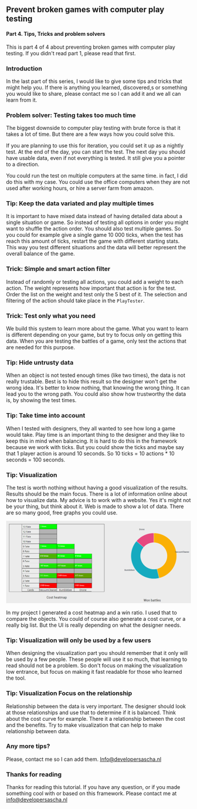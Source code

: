 ## Prevent broken games with computer play testing

#### Part 4. Tips, Tricks and problem solvers

This is part 4 of 4 about preventing broken games with computer play testing. If you didn't read part 1, please read that first. 



### Introduction

In the last part of this series, I would like to give some tips and tricks that might help you. If there is anything you learned, discovered,s or something you would like to share, please contact me so I can add it and we all can learn from it.



### Problem solver: Testing takes too much time

The biggest downside to computer play testing with brute force is that it takes a lot of time. But there are a few ways how you could solve this.

If you are planning to use this for iteration, you could set it up as a nightly test. At the end of the day, you can start the test. The next day you should have usable data, even if not everything is tested. It still give you a pointer to a direction.

You could run the test on multiple computers at the same time. in fact, I did do this with my case. You could use the office computers when they are not used after working hours, or hire a server farm from amazon.



### Tip: Keep the data variated and play multiple times

It is important to have mixed data instead of having detailed data about a single situation or game. So instead of testing all options in order you might want to shuffle the action order. You should also test multiple games. So you could for example give a single game 10 000 ticks, when the test has reach this amount of ticks, restart the game with different starting stats. This way you test different situations and the data will better represent the overall balance of the game.



### Trick: Simple and smart action filter

Instead of randomly or testing all actions, you could add a weight to each action. The weight represents how important that action is for the test. Order the list on the weight and test only the 5 best of it. The selection and filtering of the action should take place in the `PlayTester`.



### Trick: Test only what you need

We build this system to learn more about the game. What you want to learn is different depending on your game, but try to focus only on getting this data. When you are testing the battles of a game, only test the actions that are needed for this purpose.



### Tip: Hide untrusty data

When an object is not tested enough times (like two times), the data is 
not really trustable. Best is to hide this result so the designer won't 
get the wrong idea. It's better to know nothing, that knowing the wrong 
thing. It can lead you to the wrong path. You could also show how trustworthy the data is, by showing the test times.



### Tip: Take time into account

When I tested with designers, they all wanted to see how long a game would take. Play time is an important thing to the designer and they like to keep this in mind when balancing. It is hard to do this in the framework because we work with ticks. But you could show the ticks and maybe say that 1 player action is around 10 seconds. So 10 ticks = 10 actions * 10 seconds = 100 seconds.



### Tip: Visualization

The test is worth nothing without having a good visualization of the results. Results should be the main focus. There is a lot of information online about how to visualize data. My advice is to work with a website. Yes it's might not be your thing, but think about it. Web is made to show a lot of data. There are so many good, free graphs you could use. 

![chrome_2019-05-15_12-20-06](images/chrome_2019-05-15_12-20-06.png?raw=true)

In my project I generated a cost heatmap and a win ratio. I used that to compare the objects. You could of course also generate a cost curve, or a really big list. But the UI is really depending on what the designer needs.



### Tip: Visualization will only be used by a few users

When designing the visualization part you should remember that it only will be used by a few people. These people will use it so much, that learning to read should not be a problem. So don't focus on making the visualization low entrance, but focus on making it fast readable for those who learned the tool.



### Tip: Visualization Focus on the relationship

Relationship between the data is very important. The designer should look at those relationships and use that to determine if it is balanced. Think about the cost curve for example. There it a relationship between the cost and the benefits. Try to make visualization that can help to make relationship between data.



### Any more tips?

Please, contact me so I can add them. Info@developersascha.nl 



### Thanks for reading

Thanks for reading this tutorial. If you have any question, or if you made something cool with or based on this framework. Please contact me at info@developersascha.nl